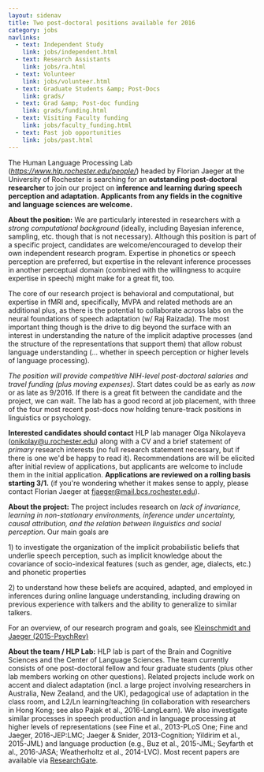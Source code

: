 ```yaml
---
layout: sidenav
title: Two post-doctoral positions available for 2016
category: jobs
navlinks:
  - text: Independent Study
    link: jobs/independent.html
  - text: Research Assistants
    link: jobs/ra.html
  - text: Volunteer
    link: jobs/volunteer.html
  - text: Graduate Students &amp; Post-Docs
    link: grads/
  - text: Grad &amp; Post-doc funding
    link: grads/funding.html
  - text: Visiting Faculty funding
    link: jobs/faculty_funding.html
  - text: Past job opportunities
    link: jobs/past.html
---
```


The Human Language Processing Lab
(*https://www.hlp.rochester.edu/people/*) headed by Florian Jaeger at
the University of Rochester is searching for an **outstanding
post-doctoral researcher** to join our project on **inference and
learning during speech perception and adaptation. Applicants from any
fields in the cognitive and language sciences are welcome.**

**About the position:** We are particularly interested in researchers
with a *strong computational background* (ideally, including Bayesian
inference, sampling, etc. though that is not necessary). Although this
position is part of a specific project, candidates are
welcome/encouraged to develop their own independent research program.
Expertise in phonetics or speech perception are preferred, but expertise
in the relevant inference processes in another perceptual domain
(combined with the willingness to acquire expertise in speech) might
make for a great fit, too.

The core of our research project is behavioral and computational, but
expertise in fMRI and, specifically, MVPA and related methods are an
additional plus, as there is the potential to collaborate across labs on
the neural foundations of speech adaptation (w/ Raj Raizada). The most
important thing though is the drive to dig beyond the surface with an
interest in understanding the nature of the implicit adaptive processes
(and the structure of the representations that support them) that allow
robust language understanding (... whether in speech perception or
higher levels of language processing).

*The position will provide competitive NIH-level post-doctoral salaries
and travel funding (plus moving expenses)*. Start dates could be as
early as *now* or as late as 9/2016. If there is a great fit between the
candidate and the project, we can wait. The lab has a good record at job
placement, with three of the four most recent post-docs now holding
tenure-track positions in linguistics or psychology.

**Interested candidates should contact** HLP lab manager Olga Nikolayeva
(<onikolay@u.rochester.edu>) along with a CV and a brief statement of
*primary* research interests (no full research statement necessary, but
if there is one we'd be happy to read it). Recommendations are will be
elicited after initial review of applications, but applicants are
welcome to include them in the initial application. **Applications are
reviewed on a rolling basis starting 3/1.** (if you're wondering whether
it makes sense to apply, please contact Florian Jaeger at
<fjaeger@mail.bcs.rochester.edu>).

**About the project:** The project includes research on *lack of
invariance, learning in non-stationary environments, inference under
uncertainty, causal attribution, and the relation between linguistics
and social perception*. Our main goals are

1\) to investigate the organization of the implicit probabilistic beliefs
that underlie speech perception, such as implicit knowledge about the
covariance of socio-indexical features (such as gender, age, dialects,
etc.) and phonetic properties

2\) to understand how these beliefs are acquired, adapted, and employed
in inferences during online language understanding, including drawing on
previous experience with talkers and the ability to generalize to
similar talkers.

For an overview, of our research program and goals, see [Kleinschmidt and
Jaeger (2015-PsychRev)](https://www.researchgate.net/publication/259571827_Robust_Speech_Perception_Recognize_the_Familiar_Generalize_to_the_Similar_and_Adapt_to_the_Novel)

**About the team / HLP Lab:** HLP lab is part of the Brain and Cognitive
Sciences and the Center of Language Sciences. The team currently
consists of one post-doctoral fellow and four graduate students (plus
other lab members working on other questions). Related projects include
work on accent and dialect adaptation (incl. a large project involving
researchers in Australia, New Zealand, and the UK), pedagogical use of
adaptation in the class room, and L2/Ln learning/teaching (in
collaboration with researchers in Hong Kong; see also Pajak et al.,
2016-LangLearn). We also investigate similar processes in speech
production and in language processing at higher levels of
representations (see Fine et al., 2013-PLoS One; Fine and Jaeger,
2016-JEP:LMC; Jaeger & Snider, 2013-Cognition; Yildirim et al.,
2015-JML) and language production (e.g., Buz et al., 2015-JML; Seyfarth
et al., 2016-JASA; Weatherholtz et al., 2014-LVC). Most recent papers
are available via [ResearchGate](https://www.researchgate.net/profile/T_Florian_Jaeger/contribution).
